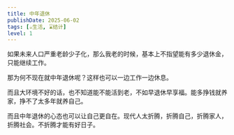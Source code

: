 ```yaml
---
title: 中年退休
publishDate: 2025-06-02
tags: [☕生活, ⌛结计]
level: 1
---
```


如果未来人口严重老龄少子化，那么我老的时候，基本上不指望能有多少退休金，只能继续工作。

那为何不现在就中年退休呢？这样也可以一边工作一边休息。

而且大环境不好的话，也不知道能不能活到老，不如早退休早享福。能多挣钱就养家，挣不了太多年就养自己。

而且中年退休的心态也可以让自己更自在。现代人太折腾，折腾自己，折腾家人，折腾社会。不折腾才能有好日子。
